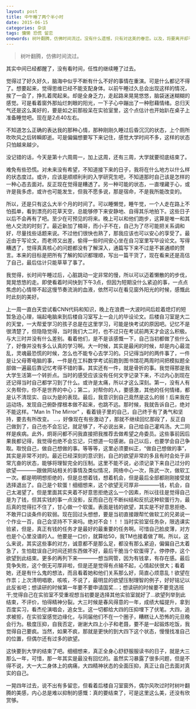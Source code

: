 ```yaml
---
layout: post
title: 中午睡了两个半小时
date: 2015-06-15
categories: 杂谈
tags: 慵懒 恐慌 留恋
onewords: 树叶翻腾，仿佛时间流过。没有什么遗憾，只有对这美的眷恋。以及，将要离开却不是离开的恐慌。
---
```

> 树叶翻腾，仿佛时间流过。

其实中间已经都醒了，没有看时间，任性的继续睡了过去。

觉得过了好久好久，脑海中似乎不断有什么不好的事情在重演。可是什么都记不得了。想要起来，觉得思维已经不能支配身体。以前午睡过久总会出现这样的情况，挨了一会了，挣扎着爬起来。却是全身乏力，走起路来晃晃悠悠，脑袋迷迷糊糊的感觉。可是看着窗外那灿烂刺眼的阳光，一下子心中蹦出了一种慰藉情绪。总归天气还是这么美好的，要是如之前那般呆在实验室里，这个点估计也开始趴在桌子上准备睡觉吧。现在是2点40左右。

不知道怎么正确的表达我的那种心情，那种刚刚久睡过后昏沉沉的状态，上个厕所吹吹风之后转瞬即逝。可是偏偏想要写下来记住，感觉大学时间不多，这样的状态只怕越来越少。

没记错的话，今天是第十六周周一，加上这周，还有三周，大学就要彻底结束了。

难免有些恐慌。对未来没有希望，不知道接下来的日子，我将在什么地方以什么样的状态度过。或许，应该是顺顺利利的入学研究生吧，不知道那时自己该是怎样的一种心态去面对。反正现在觉得是糟透了。另一种可能的状态，一直埋藏于心，或许是我多虑，或许也可能发生，但我不愿多说，那是宿命，不是我所能改变的。

所以，还是只有这么大半个月的时间了。可以睡懒觉，睡午觉，一个人走在路上不怕孤单，看到漂亮的花草天空，总能够停下来安静地、自得其乐地拍下。这些日子以后不会再有了吧。至少在可预见的将来。晚上可以和他们跑步，这算是唯一和其他人交流的时刻了。最近新加了楠哥，而小子不在，自己为了尽可能把关系调和好，尽量找些话题来说。不过他们很快也熟了，那我应该也可以安心的享受了。最近由于写论文，而老师又出差，偷得一些时间安心坐在自习室里写毕设论文。写得糟透了，觉得真真核心的问题都没有了解深入，通篇写下来不过是不甚通顺的赘言。本来的目标是把所有了解的知识都理顺，写出一篇干货了，现在看来还是高估了自己，最后估计只能草草了事了。

我觉得，长时间午睡过后，心脏跳动一定非常的慢，所以可以迈着懒散的的步伐，晃晃悠悠的走。即使看着时间快到下午3点，但因为短期没什么紧迫的事，一点点焦虑的心情带不起这慢节奏流淌的血液，依然可以在看见窗外阳光的时候，感慨此时此刻的美好。

上一周一直白天尝试看CNN代码和知识，晚上在浪费一大波时间后趁着熄灯的短暂急迫心理，端起电脑来到后楼自习室写上一会儿的毕设论文。后楼自习室是大二的天堂，一大帮爱学习的孩子总是在这里学习，可能是快考试的原因吧。记忆不是很清楚了，但隐隐觉得，当时我们大二时，也不过只在考试前两天才会这么积极。与大三时并没有什么差别。看着他们，是不是该感慨一下，自己当初都做了些什么了，好像并没有多么认真的学习啊。大一时候，其实是最闲的时候，却是内心最混乱，灵魂最恐慌的时候，怎么也不能专心去学习的。只记得当时的两件事了，一件是让父母寄电脑的事，一件是在工科数学考试前跑到图书馆花两周时间把模拟题全部做一遍最后靠记忆考得不错的事。其实还有一件，就是骨折的事。我觉得那是我大学生活第一个转折点。当时的感受应该没有任何文字记录下来，不过内心到现在还记得当时自己都学习到了什么。或许是太痛，所以才这么深刻。第一，没有人有义务帮你，你不是世界的中心；第二，对帮你的人，要感激，其他的任何情绪，都是认不清现实、自以为是的表现。最后，我意识到自己竟然是这么的弱！后来我在运动场，发现自己俯卧撑根本做不起来，也跳不远。那时候，我就告诉自己，绝对不能这样。"Man In The Mirror" ，看着镜子里的自己，自己终于有了勇气和坚持，要去有所改变。 ...，好像现在有些激动了，那就不继续回忆那段了，反正自己做到了，自己也不会忘记，就足够了，不必说出来，自己给自己灌鸡汤。大二同样是疾病。此外，炯哥问都不问我直接把我推荐去做希望之舟委员。这些事前因后果我都记得，我觉得也绝不会忘记，只想道一句感谢。自己以后，也要学会自己争取。取悦自己，做自己想做的事。等等等，这里必须要纠正，“做自己想做的事”，其实是非常不对的。最近已经深刻的意识到，自己的欲望非常的多且有时会处于非常亢奋的状态，能够将理智完全的压制。这里不能不说，必须记录下来自己过分的欲望————跟做网站相关的事情及类似情况，网络中心一次，陈武一次，做软工一次。都是明明想拒绝的，但是总想着钱，想着机会，但是最后全部都刚刚接受就选择退出了。自己是个软蛋！细细想来，这个欲望无可厚非————钱，机会，自己太渴望了。但是里面其实夹着不好意思拒绝这么一个因素，所以往往是觉得自己是为了钱，但其实钱的事一点没影，反而自己在不断纠结和反抗这种软蛋行为，最后真的觉得扛不住了，甘心做一个软蛋。表面是钱的欲望，其实是不好意思拒绝、不敢开口谈条件的软弱。现在回过头想想，要是当初直接跟帮忙做软工的兄弟说一个作业一百，自己会坚持不下来吗。绝对不会！！！当时实验室任务杂，限选课实验紧，但是，真正有钱的任务才是最好的最重要的任务啊。可惜自己脸皮薄，对方也是个心里没谱的人。他要是一口价，就算给50，我TM也接着做了啊。所以，这么来说，其实这些事的对方，诚意都不是那么足，都没有那么紧迫，偏偏自己太着急了，生怕耽误自己时间还把东西做不好，最后干脆当个软蛋得了。停停停，这个欲望到此结束。更多的再列下来————想当网管，因为有钱拿，有存在感。最后竞争失败，这个倒无可厚非啦，但是还是觉得有点输不起，心情起伏很大；看着她，还是有什么鬼的想法，而且看着她和他们关系那么好，简直心烦意乱！欲望在作祟；上次清明唱歌，咳咳，不说了，最明显的欲望压制理智的例子，好好铭记以此反省吧；想读研的时候第一年要不要申请国奖...；想读研的时候要不要竞选班干;觉得自己在实验室不受重视想当初要是选择其他实验室就好了...欲望列举到此结束，不评价，怕得精神分裂。大三时候是春风得意的一年，成绩大幅提升，拿到百度实习，看杰伦演唱会，追女生。这一切都给大四的压抑埋下了伏笔。大四，追求被拒，在实验室感觉边缘化，与同届他们不在一个圈子，糟糕让人恐怖的元旦晚会行为。极度压抑，自我否定，谢谢大四上小子和老聂，要不是一起锻炼吃饭，我觉得自己要疯。当然，如果不疯，那就是更快的到大四下这个状态，慢慢找准自己的位置，但偶尔还有过多的欲望。

这快要到大学的结束了吧。细细想来，真正全身心舒舒服服读书的日子，就是大三那么一年，可惜，那一年其实是最没有回忆的。虽然实习暴露了很多问题，但是不得不说，大一大二身体上的病痛，大四精神状态的全面压抑，真正让自己去面对真实的自己。

一晃四年过去，说不出有多留恋，但看着后楼自习室窗外，偶尔风吹过时时树叶翻腾的美感，内心总是难以抑制的感慨：真的要结束了，可是这里这么美，还没有欣赏够。




